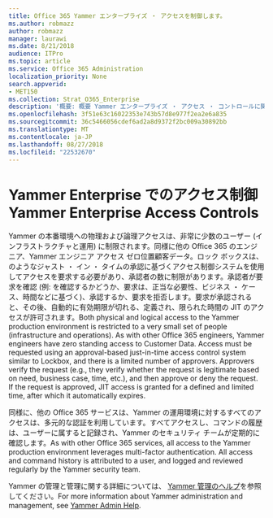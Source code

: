 ```yaml
---
title: Office 365 Yammer エンタープライズ ・ アクセスを制御します。
ms.author: robmazz
author: robmazz
manager: laurawi
ms.date: 8/21/2018
audience: ITPro
ms.topic: article
ms.service: Office 365 Administration
localization_priority: None
search.appverid:
- MET150
ms.collection: Strat_O365_Enterprise
description: '概要: 概要 Yammer エンタープライズ ・ アクセス ・ コントロールに関する運用環境にします。'
ms.openlocfilehash: 3f51e63c16022353e743b57d8e977f2ea2e6a835
ms.sourcegitcommit: 36c5466056cdef6ad2a8d9372f2bc009a30892bb
ms.translationtype: MT
ms.contentlocale: ja-JP
ms.lasthandoff: 08/27/2018
ms.locfileid: "22532670"
---
```

# <a name="yammer-enterprise-access-controls"></a><span data-ttu-id="e72c2-103">Yammer Enterprise でのアクセス制御</span><span class="sxs-lookup"><span data-stu-id="e72c2-103">Yammer Enterprise Access Controls</span></span> 

<span data-ttu-id="e72c2-p101">Yammer の本番環境への物理および論理アクセスは、非常に少数のユーザー (インフラストラクチャと運用) に制限されます。同様に他の Office 365 のエンジニア、Yammer エンジニア アクセス ゼロ位置顧客データ。ロック ボックスは、のようなジャスト ・ イン ・ タイムの承認に基づくアクセス制御システムを使用してアクセスを要求する必要があり、承認者の数に制限があります。承認者が要求を確認 (例: を確認するかどうか、要求は、正当な必要性、ビジネス ・ ケース、時間などに基づく)、承認するか、要求を拒否します。要求が承認されると、その後、自動的に有効期限が切れる、定義され、限られた時間の JIT のアクセスが許可されます。</span><span class="sxs-lookup"><span data-stu-id="e72c2-p101">Both physical and logical access to the Yammer production environment is restricted to a very small set of people (infrastructure and operations). As with other Office 365 engineers, Yammer engineers have zero standing access to Customer Data. Access must be requested using an approval-based just-in-time access control system similar to Lockbox, and there is a limited number of approvers. Approvers verify the request (e.g., they verify whether the request is legitimate based on need, business case, time, etc.), and then approve or deny the request. If the request is approved, JIT access is granted for a defined and limited time, after which it automatically expires.</span></span> 

<span data-ttu-id="e72c2-p102">同様に、他の Office 365 サービスは、Yammer の運用環境に対するすべてのアクセスは、多元的な認証を利用しています。すべてアクセスし、コマンドの履歴は、ユーザーに属すると記録され、Yammer のセキュリティ チームが定期的に確認します。</span><span class="sxs-lookup"><span data-stu-id="e72c2-p102">As with other Office 365 services, all access to the Yammer production environment leverages multi-factor authentication. All access and command history is attributed to a user, and logged and reviewed regularly by the Yammer security team.</span></span>

<span data-ttu-id="e72c2-111">Yammer の管理と管理に関する詳細については、 [Yammer 管理のヘルプ](https://support.office.com/article/yammer-–-admin-help-e1464355-1f97-49ac-b2aa-dd320b179dbe?ui=en-US&rs=en-US&ad=US)を参照してください。</span><span class="sxs-lookup"><span data-stu-id="e72c2-111">For more information about Yammer administration and management, see [Yammer Admin Help](https://support.office.com/article/yammer-–-admin-help-e1464355-1f97-49ac-b2aa-dd320b179dbe?ui=en-US&rs=en-US&ad=US).</span></span>